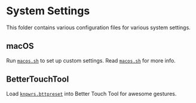 # System Settings

This folder contains various configuration files for various system settings.

## macOS

Run [`macos.sh`] to set up custom settings. Read [`macos.sh`] for more info.

## BetterTouchTool

Load [`knpwrs.bttpreset`] into Better Touch Tool for awesome gestures.

[`macos.sh`]: ./macos.sh "macOS Settings Script"
[`knpwrs.bttpreset`]: ./macos.sh "macOS Settings Script"
